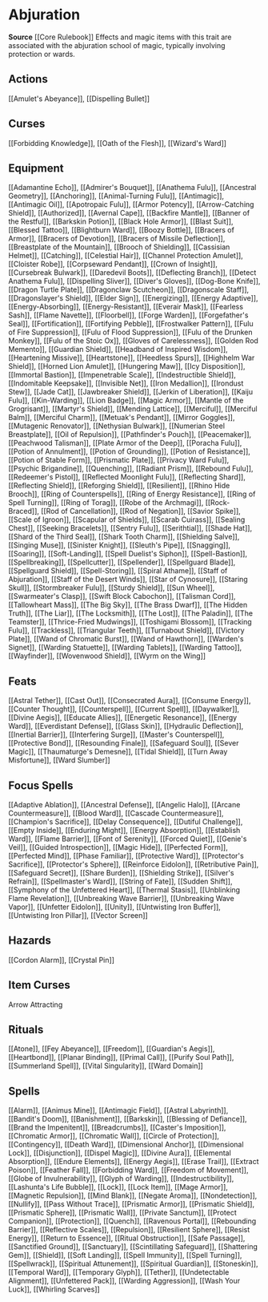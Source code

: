 ﻿---
id: '2'
name: Abjuration
rarity: Common
source: '[[DATABASE/source/Core Rulebook|Core Rulebook]]'
trait:
- Abjuration
type: Trait

---
# Abjuration

**Source** [[Core Rulebook]] 
Effects and magic items with this trait are associated with the abjuration school of magic, typically involving protection or wards.

## Actions

[[Amulet's Abeyance]], [[Dispelling Bullet]]

## Curses

[[Forbidding Knowledge]], [[Oath of the Flesh]], [[Wizard's Ward]]

## Equipment

[[Adamantine Echo]], [[Admirer's Bouquet]], [[Anathema Fulu]], [[Ancestral Geometry]], [[Anchoring]], [[Animal-Turning Fulu]], [[Antimagic]], [[Antimagic Oil]], [[Apotropaic Fulu]], [[Armor Potency]], [[Arrow-Catching Shield]], [[Authorized]], [[Avernal Cape]], [[Backfire Mantle]], [[Banner of the Restful]], [[Barkskin Potion]], [[Black Hole Armor]], [[Blast Suit]], [[Blessed Tattoo]], [[Blightburn Ward]], [[Boozy Bottle]], [[Bracers of Armor]], [[Bracers of Devotion]], [[Bracers of Missile Deflection]], [[Breastplate of the Mountain]], [[Brooch of Shielding]], [[Cassisian Helmet]], [[Catching]], [[Celestial Hair]], [[Channel Protection Amulet]], [[Cloister Robe]], [[Corpseward Pendant]], [[Crown of Insight]], [[Cursebreak Bulwark]], [[Daredevil Boots]], [[Deflecting Branch]], [[Detect Anathema Fulu]], [[Dispelling Sliver]], [[Diver's Gloves]], [[Dog-Bone Knife]], [[Dragon Turtle Plate]], [[Dragonclaw Scutcheon]], [[Dragonscale Staff]], [[Dragonslayer's Shield]], [[Elder Sign]], [[Energizing]], [[Energy Adaptive]], [[Energy-Absorbing]], [[Energy-Resistant]], [[Everair Mask]], [[Fearless Sash]], [[Flame Navette]], [[Floorbell]], [[Forge Warden]], [[Forgefather's Seal]], [[Fortification]], [[Fortifying Pebble]], [[Frostwalker Pattern]], [[Fulu of Fire Suppression]], [[Fulu of Flood Suppression]], [[Fulu of the Drunken Monkey]], [[Fulu of the Stoic Ox]], [[Gloves of Carelessness]], [[Golden Rod Memento]], [[Guardian Shield]], [[Headband of Inspired Wisdom]], [[Heartening Missive]], [[Heartstone]], [[Heedless Spurs]], [[Highhelm War Shield]], [[Horned Lion Amulet]], [[Hungering Maw]], [[Icy Disposition]], [[Immortal Bastion]], [[Impenetrable Scale]], [[Indestructible Shield]], [[Indomitable Keepsake]], [[Invisible Net]], [[Iron Medallion]], [[Irondust Stew]], [[Jade Cat]], [[Jawbreaker Shield]], [[Jerkin of Liberation]], [[Kaiju Fulu]], [[Kin-Warding]], [[Lion Badge]], [[Magic Armor]], [[Mantle of the Grogrisant]], [[Martyr's Shield]], [[Mending Lattice]], [[Merciful]], [[Merciful Balm]], [[Merciful Charm]], [[Metuak's Pendant]], [[Mirror Goggles]], [[Mutagenic Renovator]], [[Nethysian Bulwark]], [[Numerian Steel Breastplate]], [[Oil of Repulsion]], [[Pathfinder's Pouch]], [[Peacemaker]], [[Peachwood Talisman]], [[Plate Armor of the Deep]], [[Poracha Fulu]], [[Potion of Annulment]], [[Potion of Grounding]], [[Potion of Resistance]], [[Potion of Stable Form]], [[Prismatic Plate]], [[Privacy Ward Fulu]], [[Psychic Brigandine]], [[Quenching]], [[Radiant Prism]], [[Rebound Fulu]], [[Redeemer's Pistol]], [[Reflected Moonlight Fulu]], [[Reflecting Shard]], [[Reflecting Shield]], [[Reforging Shield]], [[Resilient]], [[Rhino Hide Brooch]], [[Ring of Counterspells]], [[Ring of Energy Resistance]], [[Ring of Spell Turning]], [[Ring of Torag]], [[Robe of the Archmagi]], [[Rock-Braced]], [[Rod of Cancellation]], [[Rod of Negation]], [[Savior Spike]], [[Scale of Igroon]], [[Scapular of Shields]], [[Scarab Cuirass]], [[Sealing Chest]], [[Seeking Bracelets]], [[Sentry Fulu]], [[Serithtial]], [[Shade Hat]], [[Shard of the Third Seal]], [[Shark Tooth Charm]], [[Shielding Salve]], [[Singing Muse]], [[Sinister Knight]], [[Sleuth's Pipe]], [[Snagging]], [[Soaring]], [[Soft-Landing]], [[Spell Duelist's Siphon]], [[Spell-Bastion]], [[Spellbreaking]], [[Spellcutter]], [[Spellender]], [[Spellguard Blade]], [[Spellguard Shield]], [[Spell-Storing]], [[Spiral Athame]], [[Staff of Abjuration]], [[Staff of the Desert Winds]], [[Star of Cynosure]], [[Staring Skull]], [[Stormbreaker Fulu]], [[Sturdy Shield]], [[Sun Wheel]], [[Swarmeater's Clasp]], [[Swift Block Cabochon]], [[Talisman Cord]], [[Tallowheart Mass]], [[The Big Sky]], [[The Brass Dwarf]], [[The Hidden Truth]], [[The Liar]], [[The Locksmith]], [[The Lost]], [[The Paladin]], [[The Teamster]], [[Thrice-Fried Mudwings]], [[Toshigami Blossom]], [[Tracking Fulu]], [[Trackless]], [[Triangular Teeth]], [[Turnabout Shield]], [[Victory Plate]], [[Wand of Chromatic Burst]], [[Wand of Hawthorn]], [[Warden's Signet]], [[Warding Statuette]], [[Warding Tablets]], [[Warding Tattoo]], [[Wayfinder]], [[Wovenwood Shield]], [[Wyrm on the Wing]]

## Feats

[[Astral Tether]], [[Cast Out]], [[Consecrated Aura]], [[Consume Energy]], [[Counter Thought]], [[Counterspell]], [[Current Spell]], [[Daywalker]], [[Divine Aegis]], [[Educate Allies]], [[Energetic Resonance]], [[Energy Ward]], [[Everdistant Defense]], [[Glass Skin]], [[Hydraulic Deflection]], [[Inertial Barrier]], [[Interfering Surge]], [[Master's Counterspell]], [[Protective Bond]], [[Resounding Finale]], [[Safeguard Soul]], [[Sever Magic]], [[Thaumaturge's Demesne]], [[Tidal Shield]], [[Turn Away Misfortune]], [[Ward Slumber]]

## Focus Spells

[[Adaptive Ablation]], [[Ancestral Defense]], [[Angelic Halo]], [[Arcane Countermeasure]], [[Blood Ward]], [[Cascade Countermeasure]], [[Champion's Sacrifice]], [[Delay Consequence]], [[Dutiful Challenge]], [[Empty Inside]], [[Enduring Might]], [[Energy Absorption]], [[Establish Ward]], [[Flame Barrier]], [[Font of Serenity]], [[Forced Quiet]], [[Genie's Veil]], [[Guided Introspection]], [[Magic Hide]], [[Perfected Form]], [[Perfected Mind]], [[Phase Familiar]], [[Protective Ward]], [[Protector's Sacrifice]], [[Protector's Sphere]], [[Reinforce Eidolon]], [[Retributive Pain]], [[Safeguard Secret]], [[Share Burden]], [[Shielding Strike]], [[Silver's Refrain]], [[Spellmaster's Ward]], [[String of Fate]], [[Sudden Shift]], [[Symphony of the Unfettered Heart]], [[Thermal Stasis]], [[Unblinking Flame Revelation]], [[Unbreaking Wave Barrier]], [[Unbreaking Wave Vapor]], [[Unfetter Eidolon]], [[Unity]], [[Untwisting Iron Buffer]], [[Untwisting Iron Pillar]], [[Vector Screen]]

## Hazards

[[Cordon Alarm]], [[Crystal Pin]]

## Item Curses

Arrow Attracting

## Rituals

[[Atone]], [[Fey Abeyance]], [[Freedom]], [[Guardian's Aegis]], [[Heartbond]], [[Planar Binding]], [[Primal Call]], [[Purify Soul Path]], [[Summerland Spell]], [[Vital Singularity]], [[Ward Domain]]

## Spells

[[Alarm]], [[Animus Mine]], [[Antimagic Field]], [[Astral Labyrinth]], [[Bandit's Doom]], [[Banishment]], [[Barkskin]], [[Blessing of Defiance]], [[Brand the Impenitent]], [[Breadcrumbs]], [[Caster's Imposition]], [[Chromatic Armor]], [[Chromatic Wall]], [[Circle of Protection]], [[Contingency]], [[Death Ward]], [[Dimensional Anchor]], [[Dimensional Lock]], [[Disjunction]], [[Dispel Magic]], [[Divine Aura]], [[Elemental Absorption]], [[Endure Elements]], [[Energy Aegis]], [[Erase Trail]], [[Extract Poison]], [[Feather Fall]], [[Forbidding Ward]], [[Freedom of Movement]], [[Globe of Invulnerability]], [[Glyph of Warding]], [[Indestructibility]], [[Lashunta's Life Bubble]], [[Lock]], [[Lock Item]], [[Mage Armor]], [[Magnetic Repulsion]], [[Mind Blank]], [[Negate Aroma]], [[Nondetection]], [[Nullify]], [[Pass Without Trace]], [[Prismatic Armor]], [[Prismatic Shield]], [[Prismatic Sphere]], [[Prismatic Wall]], [[Private Sanctum]], [[Protect Companion]], [[Protection]], [[Quench]], [[Ravenous Portal]], [[Rebounding Barrier]], [[Reflective Scales]], [[Repulsion]], [[Resilient Sphere]], [[Resist Energy]], [[Return to Essence]], [[Ritual Obstruction]], [[Safe Passage]], [[Sanctified Ground]], [[Sanctuary]], [[Scintillating Safeguard]], [[Shattering Gem]], [[Shield]], [[Soft Landing]], [[Spell Immunity]], [[Spell Turning]], [[Spellwrack]], [[Spiritual Attunement]], [[Spiritual Guardian]], [[Stoneskin]], [[Temporal Ward]], [[Temporary Glyph]], [[Tether]], [[Undetectable Alignment]], [[Unfettered Pack]], [[Warding Aggression]], [[Wash Your Luck]], [[Whirling Scarves]]